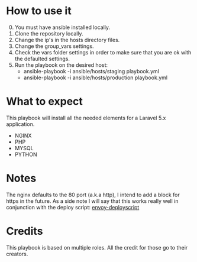 # How to use it
0. You must have ansible installed locally.
1. Clone the repository locally.
2. Change the ip's in the hosts directory files.
3. Change the group_vars settings.
4. Check the vars folder settings in order to make sure that you are ok with the defaulted settings.
5. Run the playbook on the desired host:
    - ansible-playbook -i ansible/hosts/staging playbook.yml
    - ansible-playbook -i ansible/hosts/production playbook.yml

# What to expect
This playbook will install all the needed elements for a Laravel 5.x application. 

- NGINX
- PHP
- MYSQL
- PYTHON

# Notes
The nginx defaults to the 80 port (a.k.a http), I intend to add a block for https in the future.
As a side note I will say that this works really well in conjunction with the deploy script: [envoy-deployscript](https://github.com/nickfan/envoy-deployscript)

# Credits
This playbook is based on multiple roles. All the credit for those go to their creators.

